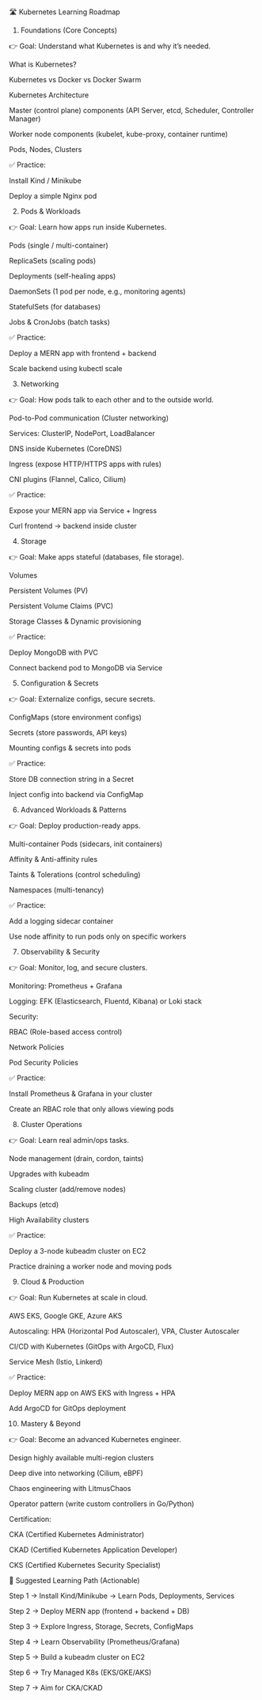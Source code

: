 🛣️ Kubernetes Learning Roadmap
1. Foundations (Core Concepts)

👉 Goal: Understand what Kubernetes is and why it’s needed.

What is Kubernetes?

Kubernetes vs Docker vs Docker Swarm

Kubernetes Architecture

Master (control plane) components (API Server, etcd, Scheduler, Controller Manager)

Worker node components (kubelet, kube-proxy, container runtime)

Pods, Nodes, Clusters

✅ Practice:

Install Kind / Minikube

Deploy a simple Nginx pod

2. Pods & Workloads

👉 Goal: Learn how apps run inside Kubernetes.

Pods (single / multi-container)

ReplicaSets (scaling pods)

Deployments (self-healing apps)

DaemonSets (1 pod per node, e.g., monitoring agents)

StatefulSets (for databases)

Jobs & CronJobs (batch tasks)

✅ Practice:

Deploy a MERN app with frontend + backend

Scale backend using kubectl scale

3. Networking

👉 Goal: How pods talk to each other and to the outside world.

Pod-to-Pod communication (Cluster networking)

Services: ClusterIP, NodePort, LoadBalancer

DNS inside Kubernetes (CoreDNS)

Ingress (expose HTTP/HTTPS apps with rules)

CNI plugins (Flannel, Calico, Cilium)

✅ Practice:

Expose your MERN app via Service + Ingress

Curl frontend → backend inside cluster

4. Storage

👉 Goal: Make apps stateful (databases, file storage).

Volumes

Persistent Volumes (PV)

Persistent Volume Claims (PVC)

Storage Classes & Dynamic provisioning

✅ Practice:

Deploy MongoDB with PVC

Connect backend pod to MongoDB via Service

5. Configuration & Secrets

👉 Goal: Externalize configs, secure secrets.

ConfigMaps (store environment configs)

Secrets (store passwords, API keys)

Mounting configs & secrets into pods

✅ Practice:

Store DB connection string in a Secret

Inject config into backend via ConfigMap

6. Advanced Workloads & Patterns

👉 Goal: Deploy production-ready apps.

Multi-container Pods (sidecars, init containers)

Affinity & Anti-affinity rules

Taints & Tolerations (control scheduling)

Namespaces (multi-tenancy)

✅ Practice:

Add a logging sidecar container

Use node affinity to run pods only on specific workers

7. Observability & Security

👉 Goal: Monitor, log, and secure clusters.

Monitoring: Prometheus + Grafana

Logging: EFK (Elasticsearch, Fluentd, Kibana) or Loki stack

Security:

RBAC (Role-based access control)

Network Policies

Pod Security Policies

✅ Practice:

Install Prometheus & Grafana in your cluster

Create an RBAC role that only allows viewing pods

8. Cluster Operations

👉 Goal: Learn real admin/ops tasks.

Node management (drain, cordon, taints)

Upgrades with kubeadm

Scaling cluster (add/remove nodes)

Backups (etcd)

High Availability clusters

✅ Practice:

Deploy a 3-node kubeadm cluster on EC2

Practice draining a worker node and moving pods

9. Cloud & Production

👉 Goal: Run Kubernetes at scale in cloud.

AWS EKS, Google GKE, Azure AKS

Autoscaling: HPA (Horizontal Pod Autoscaler), VPA, Cluster Autoscaler

CI/CD with Kubernetes (GitOps with ArgoCD, Flux)

Service Mesh (Istio, Linkerd)

✅ Practice:

Deploy MERN app on AWS EKS with Ingress + HPA

Add ArgoCD for GitOps deployment

10. Mastery & Beyond

👉 Goal: Become an advanced Kubernetes engineer.

Design highly available multi-region clusters

Deep dive into networking (Cilium, eBPF)

Chaos engineering with LitmusChaos

Operator pattern (write custom controllers in Go/Python)

Certification:

CKA (Certified Kubernetes Administrator)

CKAD (Certified Kubernetes Application Developer)

CKS (Certified Kubernetes Security Specialist)

🚀 Suggested Learning Path (Actionable)

Step 1 → Install Kind/Minikube → Learn Pods, Deployments, Services

Step 2 → Deploy MERN app (frontend + backend + DB)

Step 3 → Explore Ingress, Storage, Secrets, ConfigMaps

Step 4 → Learn Observability (Prometheus/Grafana)

Step 5 → Build a kubeadm cluster on EC2

Step 6 → Try Managed K8s (EKS/GKE/AKS)

Step 7 → Aim for CKA/CKAD